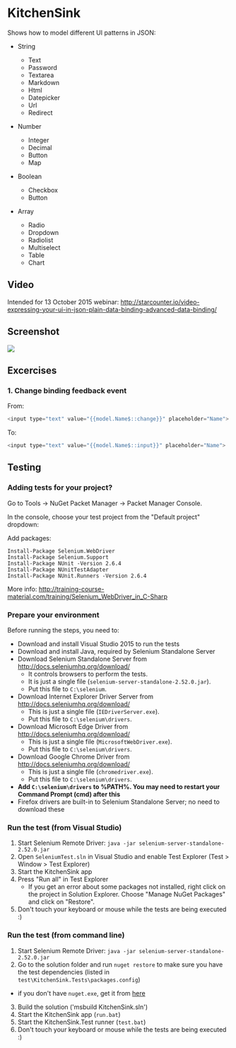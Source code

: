 # KitchenSink

Shows how to model different UI patterns in JSON:

- String
   - Text
   - Password
   - Textarea
   - Markdown
   - Html
   - Datepicker
   - Url
   - Redirect

- Number
   - Integer
   - Decimal
   - Button
   - Map

- Boolean
   - Checkbox
   - Button

- Array
   - Radio
   - Dropdown
   - Radiolist
   - Multiselect
   - Table
   - Chart

## Video

Intended for 13 October 2015 webinar: http://starcounter.io/video-expressing-your-ui-in-json-plain-data-binding-advanced-data-binding/

## Screenshot

![](https://raw.githubusercontent.com/StarcounterSamples/KitchenSink/master/screenshot.png)

## Excercises

### 1. Change binding feedback event

From:

```cs
<input type="text" value="{{model.Name$::change}}" placeholder="Name">
```

To:

```cs
<input type="text" value="{{model.Name$::input}}" placeholder="Name">
```

## Testing

### Adding tests for your project?

Go to Tools → NuGet Packet Manager → Packet Manager Console.

In the console, choose your test project from the "Default project" dropdown:

Add packages:

```
Install-Package Selenium.WebDriver
Install-Package Selenium.Support
Install-Package NUnit -Version 2.6.4
Install-Package NUnitTestAdapter
Install-Package NUnit.Runners -Version 2.6.4
```

More info: http://training-course-material.com/training/Selenium_WebDriver_in_C-Sharp

### Prepare your environment

Before running the steps, you need to:

- Download and install Visual Studio 2015 to run the tests
- Download and install Java, required by Selenium Standalone Server
- Download Selenium Standalone Server from http://docs.seleniumhq.org/download/
	- It controls browsers to perform the tests. 
	- It is just a single file (`selenium-server-standalone-2.52.0.jar`). 
	- Put this file to `C:\selenium`.
- Download Internet Explorer Driver Server from http://docs.seleniumhq.org/download/
	- This is just a single file (`IEDriverServer.exe`).
	- Put this file to `C:\selenium\drivers`.
- Download Microsoft Edge Driver from http://docs.seleniumhq.org/download/
	- This is just a single file (`MicrosoftWebDriver.exe`).
	- Put this file to `C:\selenium\drivers`.
- Download Google Chrome Driver from http://docs.seleniumhq.org/download/
  - This is just a single file (`chromedriver.exe`).
  - Put this file to `C:\selenium\drivers`.
- **Add `C:\selenium\drivers` to %PATH%. You may need to restart your Command Prompt (cmd) after this**
- Firefox drivers are built-in to Selenium Standalone Server; no need to download these

### Run the test (from Visual Studio)

1. Start Selenium Remote Driver: `java -jar selenium-server-standalone-2.52.0.jar`
2. Open `SeleniumTest.sln` in Visual Studio and enable Test Explorer (Test > Window > Test Explorer)
3. Start the KitchenSink app
4. Press "Run all" in Test Explorer
   - If you get an error about some packages not installed, right click on the project in Solution Explorer. Choose "Manage NuGet Packages" and click on "Restore".
5. Don't touch your keyboard or mouse while the tests are being executed :)

### Run the test (from command line)

1. Start Selenium Remote Driver: `java -jar selenium-server-standalone-2.52.0.jar`
2. Go to the solution folder and run `nuget restore` to make sure you have the test dependencies (listed in `test\KitchenSink.Tests\packages.config`)
 - if you don't have `nuget.exe`, get it from [here](http://docs.nuget.org/Consume/Command-Line-Reference)
3. Build the solution ('msbuild KitchenSink.sln')
4. Start the KitchenSink app (`run.bat`)
5. Start the KitchenSink.Test runner (`test.bat`)
6. Don't touch your keyboard or mouse while the tests are being executed :)
